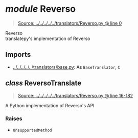 # *module* **Reverso**

> [Source: ../../../../../translators/Reverso.py @ line 0](../../../../../translators/Reverso.py#L0)

Reverso  
translatepy's implementation of Reverso

## Imports

- [../../../../../translators/base.py](../../../../../translators/base.py): As `BaseTranslator`, `C`

## *class* **ReversoTranslate**

> [Source: ../../../../../translators/Reverso.py @ line 16-182](../../../../../translators/Reverso.py#L16-L182)

A Python implementation of Reverso's API

### Raises

- `UnsupportedMethod`
